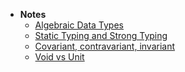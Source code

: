 - **Notes**
	-  [Algebraic Data Types](Type%20Theory/Algebraic%20Data%20Types.md)
	- [Static Typing and Strong Typing](Type%20Theory/Static%20Typing%20and%20Strong%20Typing.md)
	- [Covariant, contravariant, invariant](Type%20Theory/Covariant,%20contravariant,%20invariant.md)
	- [Void vs Unit](Type%20Theory/Void%20vs%20Unit.md)